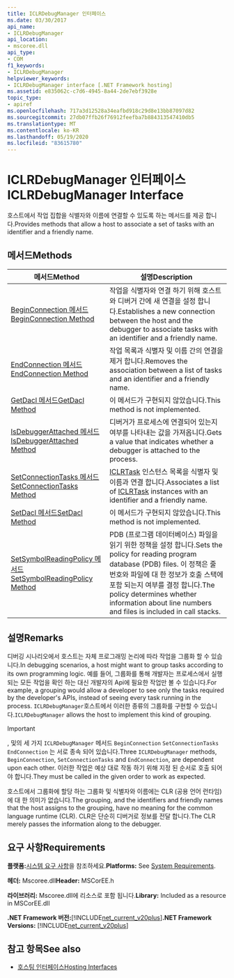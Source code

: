 ```yaml
---
title: ICLRDebugManager 인터페이스
ms.date: 03/30/2017
api_name:
- ICLRDebugManager
api_location:
- mscoree.dll
api_type:
- COM
f1_keywords:
- ICLRDebugManager
helpviewer_keywords:
- ICLRDebugManager interface [.NET Framework hosting]
ms.assetid: e835062c-c7d6-4945-8a44-2de7ebf3928e
topic_type:
- apiref
ms.openlocfilehash: 717a3d12528a34eafbd918c29d8e13bb87097d82
ms.sourcegitcommit: 27db07ffb26f76912feefba7b884313547410db5
ms.translationtype: MT
ms.contentlocale: ko-KR
ms.lasthandoff: 05/19/2020
ms.locfileid: "83615780"
---
```

# <a name="iclrdebugmanager-interface"></a><span data-ttu-id="4c3e6-102">ICLRDebugManager 인터페이스</span><span class="sxs-lookup"><span data-stu-id="4c3e6-102">ICLRDebugManager Interface</span></span>
<span data-ttu-id="4c3e6-103">호스트에서 작업 집합을 식별자와 이름에 연결할 수 있도록 하는 메서드를 제공 합니다.</span><span class="sxs-lookup"><span data-stu-id="4c3e6-103">Provides methods that allow a host to associate a set of tasks with an identifier and a friendly name.</span></span>  
  
## <a name="methods"></a><span data-ttu-id="4c3e6-104">메서드</span><span class="sxs-lookup"><span data-stu-id="4c3e6-104">Methods</span></span>  
  
|<span data-ttu-id="4c3e6-105">메서드</span><span class="sxs-lookup"><span data-stu-id="4c3e6-105">Method</span></span>|<span data-ttu-id="4c3e6-106">설명</span><span class="sxs-lookup"><span data-stu-id="4c3e6-106">Description</span></span>|  
|------------|-----------------|  
|[<span data-ttu-id="4c3e6-107">BeginConnection 메서드</span><span class="sxs-lookup"><span data-stu-id="4c3e6-107">BeginConnection Method</span></span>](iclrdebugmanager-beginconnection-method.md)|<span data-ttu-id="4c3e6-108">작업을 식별자와 연결 하기 위해 호스트와 디버거 간에 새 연결을 설정 합니다.</span><span class="sxs-lookup"><span data-stu-id="4c3e6-108">Establishes a new connection between the host and the debugger to associate tasks with an identifier and a friendly name.</span></span>|  
|[<span data-ttu-id="4c3e6-109">EndConnection 메서드</span><span class="sxs-lookup"><span data-stu-id="4c3e6-109">EndConnection Method</span></span>](iclrdebugmanager-endconnection-method.md)|<span data-ttu-id="4c3e6-110">작업 목록과 식별자 및 이름 간의 연결을 제거 합니다.</span><span class="sxs-lookup"><span data-stu-id="4c3e6-110">Removes the association between a list of tasks and an identifier and a friendly name.</span></span>|  
|[<span data-ttu-id="4c3e6-111">GetDacl 메서드</span><span class="sxs-lookup"><span data-stu-id="4c3e6-111">GetDacl Method</span></span>](iclrdebugmanager-getdacl-method.md)|<span data-ttu-id="4c3e6-112">이 메서드가 구현되지 않았습니다.</span><span class="sxs-lookup"><span data-stu-id="4c3e6-112">This method is not implemented.</span></span>|  
|[<span data-ttu-id="4c3e6-113">IsDebuggerAttached 메서드</span><span class="sxs-lookup"><span data-stu-id="4c3e6-113">IsDebuggerAttached Method</span></span>](iclrdebugmanager-isdebuggerattached-method.md)|<span data-ttu-id="4c3e6-114">디버거가 프로세스에 연결되어 있는지 여부를 나타내는 값을 가져옵니다.</span><span class="sxs-lookup"><span data-stu-id="4c3e6-114">Gets a value that indicates whether a debugger is attached to the process.</span></span>|  
|[<span data-ttu-id="4c3e6-115">SetConnectionTasks 메서드</span><span class="sxs-lookup"><span data-stu-id="4c3e6-115">SetConnectionTasks Method</span></span>](../../../../docs/framework/unmanaged-api/hosting/iclrdebugmanager-setconnectiontasks-method.md)|<span data-ttu-id="4c3e6-116">[ICLRTask](iclrtask-interface.md) 인스턴스 목록을 식별자 및 이름과 연결 합니다.</span><span class="sxs-lookup"><span data-stu-id="4c3e6-116">Associates a list of [ICLRTask](iclrtask-interface.md) instances with an identifier and a friendly name.</span></span>|  
|[<span data-ttu-id="4c3e6-117">SetDacl 메서드</span><span class="sxs-lookup"><span data-stu-id="4c3e6-117">SetDacl Method</span></span>](iclrdebugmanager-setdacl-method.md)|<span data-ttu-id="4c3e6-118">이 메서드가 구현되지 않았습니다.</span><span class="sxs-lookup"><span data-stu-id="4c3e6-118">This method is not implemented.</span></span>|  
|[<span data-ttu-id="4c3e6-119">SetSymbolReadingPolicy 메서드</span><span class="sxs-lookup"><span data-stu-id="4c3e6-119">SetSymbolReadingPolicy Method</span></span>](iclrdebugmanager-setsymbolreadingpolicy-method.md)|<span data-ttu-id="4c3e6-120">PDB (프로그램 데이터베이스) 파일을 읽기 위한 정책을 설정 합니다.</span><span class="sxs-lookup"><span data-stu-id="4c3e6-120">Sets the policy for reading program database (PDB) files.</span></span> <span data-ttu-id="4c3e6-121">이 정책은 줄 번호와 파일에 대 한 정보가 호출 스택에 포함 되는지 여부를 결정 합니다.</span><span class="sxs-lookup"><span data-stu-id="4c3e6-121">The policy determines whether information about line numbers and files is included in call stacks.</span></span>|  
  
## <a name="remarks"></a><span data-ttu-id="4c3e6-122">설명</span><span class="sxs-lookup"><span data-stu-id="4c3e6-122">Remarks</span></span>  
 <span data-ttu-id="4c3e6-123">디버깅 시나리오에서 호스트는 자체 프로그래밍 논리에 따라 작업을 그룹화 할 수 있습니다.</span><span class="sxs-lookup"><span data-stu-id="4c3e6-123">In debugging scenarios, a host might want to group tasks according to its own programming logic.</span></span> <span data-ttu-id="4c3e6-124">예를 들어, 그룹화를 통해 개발자는 프로세스에서 실행 되는 모든 작업을 확인 하는 대신 개발자의 Api에 필요한 작업만 볼 수 있습니다.</span><span class="sxs-lookup"><span data-stu-id="4c3e6-124">For example, a grouping would allow a developer to see only the tasks required by the developer's APIs, instead of seeing every task running in the process.</span></span> <span data-ttu-id="4c3e6-125">`ICLRDebugManager`호스트에서 이러한 종류의 그룹화를 구현할 수 있습니다.</span><span class="sxs-lookup"><span data-stu-id="4c3e6-125">`ICLRDebugManager` allows the host to implement this kind of grouping.</span></span>  
  
> [!IMPORTANT]
> <span data-ttu-id="4c3e6-126">, 및의 세 가지 `ICLRDebugManager` 메서드 `BeginConnection` `SetConnectionTasks` `EndConnection` 는 서로 종속 되어 있습니다.</span><span class="sxs-lookup"><span data-stu-id="4c3e6-126">Three `ICLRDebugManager` methods, `BeginConnection`, `SetConnectionTasks` and `EndConnection`, are dependent upon each other.</span></span> <span data-ttu-id="4c3e6-127">이러한 작업은 예상 대로 작동 하기 위해 지정 된 순서로 호출 되어야 합니다.</span><span class="sxs-lookup"><span data-stu-id="4c3e6-127">They must be called in the given order to work as expected.</span></span>  
  
 <span data-ttu-id="4c3e6-128">호스트에서 그룹화에 할당 하는 그룹화 및 식별자와 이름에는 CLR (공용 언어 런타임)에 대 한 의미가 없습니다.</span><span class="sxs-lookup"><span data-stu-id="4c3e6-128">The grouping, and the identifiers and friendly names that the host assigns to the grouping, have no meaning for the common language runtime (CLR).</span></span> <span data-ttu-id="4c3e6-129">CLR은 단순히 디버거로 정보를 전달 합니다.</span><span class="sxs-lookup"><span data-stu-id="4c3e6-129">The CLR merely passes the information along to the debugger.</span></span>  
  
## <a name="requirements"></a><span data-ttu-id="4c3e6-130">요구 사항</span><span class="sxs-lookup"><span data-stu-id="4c3e6-130">Requirements</span></span>  
 <span data-ttu-id="4c3e6-131">**플랫폼:**[시스템 요구 사항](../../get-started/system-requirements.md)을 참조하세요.</span><span class="sxs-lookup"><span data-stu-id="4c3e6-131">**Platforms:** See [System Requirements](../../get-started/system-requirements.md).</span></span>  
  
 <span data-ttu-id="4c3e6-132">**헤더:** Mscoree.dll</span><span class="sxs-lookup"><span data-stu-id="4c3e6-132">**Header:** MSCorEE.h</span></span>  
  
 <span data-ttu-id="4c3e6-133">**라이브러리:** Mscoree.dll에 리소스로 포함 됩니다.</span><span class="sxs-lookup"><span data-stu-id="4c3e6-133">**Library:** Included as a resource in MSCorEE.dll</span></span>  
  
 <span data-ttu-id="4c3e6-134">**.NET Framework 버전:**[!INCLUDE[net_current_v20plus](../../../../includes/net-current-v20plus-md.md)]</span><span class="sxs-lookup"><span data-stu-id="4c3e6-134">**.NET Framework Versions:** [!INCLUDE[net_current_v20plus](../../../../includes/net-current-v20plus-md.md)]</span></span>  
  
## <a name="see-also"></a><span data-ttu-id="4c3e6-135">참고 항목</span><span class="sxs-lookup"><span data-stu-id="4c3e6-135">See also</span></span>

- [<span data-ttu-id="4c3e6-136">호스팅 인터페이스</span><span class="sxs-lookup"><span data-stu-id="4c3e6-136">Hosting Interfaces</span></span>](hosting-interfaces.md)
